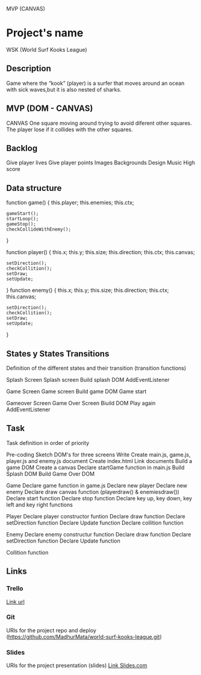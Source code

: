 



MVP (CANVAS)



# Project's name
WSK (World Surf Kooks League)


## Description
Game where the “kook” (player) is a surfer that moves around an ocean with sick waves,but it is also nested of sharks.

## MVP (DOM - CANVAS)

CANVAS One square moving around trying to avoid diferent other squares. The player lose if it collides with the other squares.

## Backlog
  Give player lives
  Give player points
  Images
  Backgrounds
  Design
  Music
  High score

## Data structure
  function game() {
    this.player;
    this.enemies;
    this.ctx;

    gameStart();
    startLoop();
    gameStop();
    checkCollideWithEnemy();
  }

  function player() {
    this.x;
    this.y;
    this.size;
    this.direction;
    this.ctx;
    this.canvas;

    setDirection();
    checkCollition();
    setDraw;
    setUpdate;
  }
  function enemy() {
    this.x;
    this.y;
    this.size;
    this.direction;
    this.ctx;
    this.canvas;

    setDirection();
    checkCollition();
    setDraw;
    setUpdate;
  }

## States y States Transitions
Definition of the different states and their transition (transition functions)

Splash Screen
  Splash screen
  Build splash DOM
  AddEventListener

Game Screen
  Game screen
  Build game DOM
  Game start
  

Gameover Screen
  Game Over Screen
  Biuild DOM
  Play again
  AddEventListener

## Task
Task definition in order of priority

Pre-coding
  Sketch DOM's for three screens
  Write 
  Create main.js, game.js, player.js and enemy.js document
  Create index.html
  Link documents
  Build a game DOM
  Create a canvas
  Declare startGame function in main.js
  Build Splash DOM
  Build Game Over DOM


Game
  Declare game function in game.js
  Declare new player
  Declare new enemy
  Declare draw canvas function (playerdraw() & enemiesdraw())
  Declare start function
  Declare stop function
  Declare key up, key down, key left and key right functions



 Player 
  Declare player constructor funtion
  Declare draw function
  Declare setDirection function
  Declare Update function
  Declare collition function

Enemy
  Declare enemy constructur function
  Declare draw function
  Declare setDirection function
  Declare Update function

Collition function




## Links


### Trello
[Link url](https://trello.com)

### Git
URls for the project repo and deploy
(https://github.com/MadhurMata/world-surf-kooks-league.git)

### Slides
URls for the project presentation (slides)
[Link Slides.com](http://slides.com)